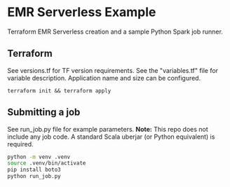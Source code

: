 # EMR Serverless Example
Terraform EMR Serverless creation and a sample Python Spark job runner.

## Terraform
See versions.tf for TF version requirements.
See the "variables.tf" file for variable description. Application name and size can be configured.

```terraform init && terraform apply```

## Submitting a job
See run_job.py file for example parameters.
**Note:** This repo does not include any job code. A standard Scala uberjar (or Python equivalent) is required.

```bash
python -m venv .venv
source .venv/bin/activate
pip install boto3
python run_job.py
```

